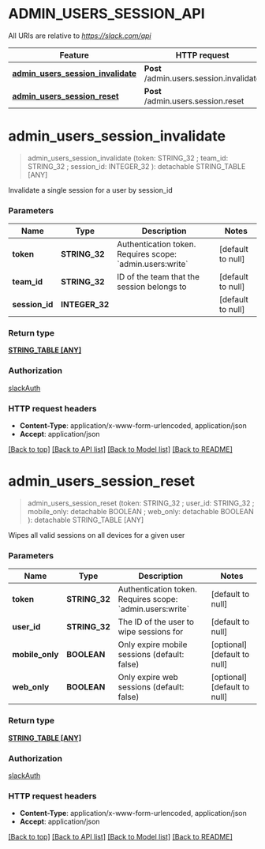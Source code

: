# ADMIN_USERS_SESSION_API

All URIs are relative to *https://slack.com/api*

Feature | HTTP request | Description
------------- | ------------- | -------------
[**admin_users_session_invalidate**](ADMIN_USERS_SESSION_API.md#admin_users_session_invalidate) | **Post** /admin.users.session.invalidate | 
[**admin_users_session_reset**](ADMIN_USERS_SESSION_API.md#admin_users_session_reset) | **Post** /admin.users.session.reset | 


# **admin_users_session_invalidate**
> admin_users_session_invalidate (token: STRING_32 ; team_id: STRING_32 ; session_id: INTEGER_32 ): detachable STRING_TABLE [ANY]
	



Invalidate a single session for a user by session_id


### Parameters

Name | Type | Description  | Notes
------------- | ------------- | ------------- | -------------
 **token** | **STRING_32**| Authentication token. Requires scope: &#x60;admin.users:write&#x60; | [default to null]
 **team_id** | **STRING_32**| ID of the team that the session belongs to | [default to null]
 **session_id** | **INTEGER_32**|  | [default to null]

### Return type

[**STRING_TABLE [ANY]**](ANY.md)

### Authorization

[slackAuth](../README.md#slackAuth)

### HTTP request headers

 - **Content-Type**: application/x-www-form-urlencoded, application/json
 - **Accept**: application/json

[[Back to top]](#) [[Back to API list]](../README.md#documentation-for-api-endpoints) [[Back to Model list]](../README.md#documentation-for-models) [[Back to README]](../README.md)

# **admin_users_session_reset**
> admin_users_session_reset (token: STRING_32 ; user_id: STRING_32 ; mobile_only:  detachable BOOLEAN ; web_only:  detachable BOOLEAN ): detachable STRING_TABLE [ANY]
	



Wipes all valid sessions on all devices for a given user


### Parameters

Name | Type | Description  | Notes
------------- | ------------- | ------------- | -------------
 **token** | **STRING_32**| Authentication token. Requires scope: &#x60;admin.users:write&#x60; | [default to null]
 **user_id** | **STRING_32**| The ID of the user to wipe sessions for | [default to null]
 **mobile_only** | **BOOLEAN**| Only expire mobile sessions (default: false) | [optional] [default to null]
 **web_only** | **BOOLEAN**| Only expire web sessions (default: false) | [optional] [default to null]

### Return type

[**STRING_TABLE [ANY]**](ANY.md)

### Authorization

[slackAuth](../README.md#slackAuth)

### HTTP request headers

 - **Content-Type**: application/x-www-form-urlencoded, application/json
 - **Accept**: application/json

[[Back to top]](#) [[Back to API list]](../README.md#documentation-for-api-endpoints) [[Back to Model list]](../README.md#documentation-for-models) [[Back to README]](../README.md)

